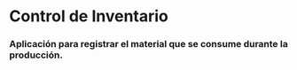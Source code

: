 # Control de Inventario
### Aplicación para registrar el material que se consume durante la producción.
